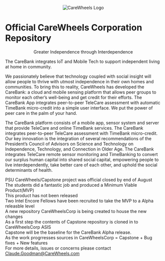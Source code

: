 <p align="center">
  <img src="http://carewheels.org/images/CareWheelsLogoName-FractalMandala-Trans-100x100.png" alt="CareWheels Logo"/>
</p>


# Official CareWheels Corporation Repository  

<p align="center">
Greater Independence through Interdependence

The CareBank integrates IoT and Mobile Tech to support independent living at home in community.
</p>

We passionately believe that technology coupled with social insight will allow people to thrive with utmost independence in their own homes and communities. To bring this to reality, CareWheels has developed the CareBank: a cloud and mobile sensing platform that allows peer groups to monitor each other’s well-being and get credit for their efforts. The CareBank App integrates peer-to-peer TeleCare assessment with automatic TimeBank micro-credit into a simple user interface. We put the power of peer care in the palm of your hand.

The CareBank platform consists of a mobile app, sensor system and server that provide TeleCare and 
online TimeBank services. The CareBank integrates peer-to-peer TeleCare assessment with TimeBank micro-credit. 
Our key innovation is the integration of several recommendations of the President’s Council of Advisors on 
Science and Technology on Independence, Technology, and Connection in Older Age. The CareBank integrates 
TeleCare remote sensor monitoring and TimeBanking to convert our surplus human capital into shared social capital, 
empowering people to live interdependently, take better care of each other, and uphold the social determinants of health.

PSU CareWheels/Capstone project was official closed by end of August  
The students did a fantastic job and produced a Minimum Viable Product(MVP)  
This product has not been released  
Two Intel Encore Fellows have been recruited to take the MVP to a Alpha releasble level  
A new repository CareWheelsCorp is being created to house the new changes  
As a first step the contents of Capstone repository is cloned in to CareWheelsCorp ASIS  
Capstone will be the baseline for the CareBank Alpha release.  
As the work progrresses sources in CareWheelsCorp = Capstone + Bug fixes + New features  
For more details, issues or concerns please contact Claude.Goodman@CareWheels.com  
